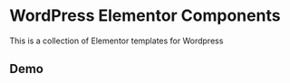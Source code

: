 # WordPress Elementor Components
This is a collection of Elementor templates for Wordpress

## Demo
